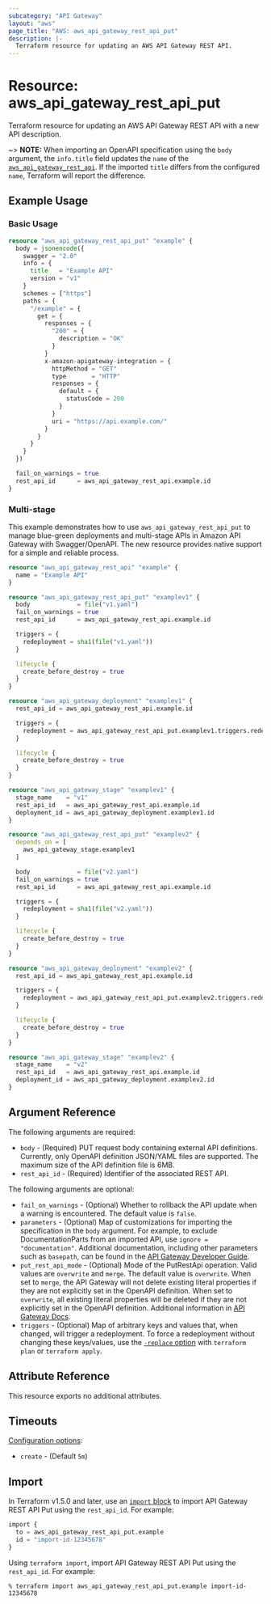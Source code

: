 ```yaml
---
subcategory: "API Gateway"
layout: "aws"
page_title: "AWS: aws_api_gateway_rest_api_put"
description: |-
  Terraform resource for updating an AWS API Gateway REST API.
---
```

# Resource: aws_api_gateway_rest_api_put

Terraform resource for updating an AWS API Gateway REST API with a new API description.

~> **NOTE:** When importing an OpenAPI specification using the `body` argument, the `info.title` field updates the `name` of the [`aws_api_gateway_rest_api`](/docs/providers/aws/r/api_gateway_rest_api.html). If the imported `title` differs from the configured `name`, Terraform will report the difference.

## Example Usage

### Basic Usage

```terraform
resource "aws_api_gateway_rest_api_put" "example" {
  body = jsonencode({
    swagger = "2.0"
    info = {
      title   = "Example API"
      version = "v1"
    }
    schemes = ["https"]
    paths = {
      "/example" = {
        get = {
          responses = {
            "200" = {
              description = "OK"
            }
          }
          x-amazon-apigateway-integration = {
            httpMethod = "GET"
            type       = "HTTP"
            responses = {
              default = {
                statusCode = 200
              }
            }
            uri = "https://api.example.com/"
          }
        }
      }
    }
  })

  fail_on_warnings = true
  rest_api_id      = aws_api_gateway_rest_api.example.id
}
```

### Multi-stage

This example demonstrates how to use `aws_api_gateway_rest_api_put` to manage blue-green deployments and multi-stage APIs in Amazon API Gateway with Swagger/OpenAPI. The new resource provides native support for a simple and reliable process.

```terraform
resource "aws_api_gateway_rest_api" "example" {
  name = "Example API"
}

resource "aws_api_gateway_rest_api_put" "examplev1" {
  body             = file("v1.yaml")
  fail_on_warnings = true
  rest_api_id      = aws_api_gateway_rest_api.example.id

  triggers = {
    redeployment = sha1(file("v1.yaml"))
  }

  lifecycle {
    create_before_destroy = true
  }
}

resource "aws_api_gateway_deployment" "examplev1" {
  rest_api_id = aws_api_gateway_rest_api.example.id

  triggers = {
    redeployment = aws_api_gateway_rest_api_put.examplev1.triggers.redeployment
  }

  lifecycle {
    create_before_destroy = true
  }
}

resource "aws_api_gateway_stage" "examplev1" {
  stage_name    = "v1"
  rest_api_id   = aws_api_gateway_rest_api.example.id
  deployment_id = aws_api_gateway_deployment.examplev1.id
}

resource "aws_api_gateway_rest_api_put" "examplev2" {
  depends_on = [
    aws_api_gateway_stage.examplev1
  ]

  body             = file("v2.yaml")
  fail_on_warnings = true
  rest_api_id      = aws_api_gateway_rest_api.example.id

  triggers = {
    redeployment = sha1(file("v2.yaml"))
  }

  lifecycle {
    create_before_destroy = true
  }
}

resource "aws_api_gateway_deployment" "examplev2" {
  rest_api_id = aws_api_gateway_rest_api.example.id

  triggers = {
    redeployment = aws_api_gateway_rest_api_put.examplev2.triggers.redeployment
  }

  lifecycle {
    create_before_destroy = true
  }
}

resource "aws_api_gateway_stage" "examplev2" {
  stage_name    = "v2"
  rest_api_id   = aws_api_gateway_rest_api.example.id
  deployment_id = aws_api_gateway_deployment.examplev2.id
}
```

## Argument Reference

The following arguments are required:

* `body` - (Required) PUT request body containing external API definitions. Currently, only OpenAPI definition JSON/YAML files are supported. The maximum size of the API definition file is 6MB.
* `rest_api_id` - (Required) Identifier of the associated REST API.

The following arguments are optional:

* `fail_on_warnings` - (Optional) Whether to rollback the API update when a warning is encountered. The default value is `false`.
* `parameters` - (Optional) Map of customizations for importing the specification in the `body` argument. For example, to exclude DocumentationParts from an imported API, use `ignore = "documentation"`. Additional documentation, including other parameters such as `basepath`, can be found in the [API Gateway Developer Guide](https://docs.aws.amazon.com/apigateway/latest/developerguide/api-gateway-import-api.html).
* `put_rest_api_mode` - (Optional) Mode of the PutRestApi operation. Valid values are `overwrite` and `merge`. The default value is `overwrite`. When set to `merge`, the API Gateway will not delete existing literal properties if they are not explicitly set in the OpenAPI definition. When set to `overwrite`, all existing literal properties will be deleted if they are not explicitly set in the OpenAPI definition. Additional information in [API Gateway Docs](https://docs.aws.amazon.com/apigateway/latest/developerguide/api-gateway-import-api-update.html).
* `triggers` - (Optional) Map of arbitrary keys and values that, when changed, will trigger a redeployment. To force a redeployment without changing these keys/values, use the [`-replace` option](https://developer.hashicorp.com/terraform/cli/commands/plan#replace-address) with `terraform plan` or `terraform apply`.

## Attribute Reference

This resource exports no additional attributes.

## Timeouts

[Configuration options](https://developer.hashicorp.com/terraform/language/resources/syntax#operation-timeouts):

* `create` - (Default `5m`)

## Import

In Terraform v1.5.0 and later, use an [`import` block](https://developer.hashicorp.com/terraform/language/import) to import API Gateway REST API Put using the `rest_api_id`. For example:

```terraform
import {
  to = aws_api_gateway_rest_api_put.example
  id = "import-id-12345678"
}
```

Using `terraform import`, import API Gateway REST API Put using the `rest_api_id`. For example:

```console
% terraform import aws_api_gateway_rest_api_put.example import-id-12345678
```
